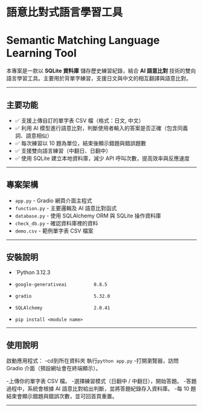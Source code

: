 # 語意比對式語言學習工具  
# Semantic Matching Language Learning Tool

本專案是一款以 **SQLite 資料庫** 儲存歷史練習紀錄，結合 **AI 語意比對** 技術的雙向語言學習工具。主要用於背單字練習，支援日文與中文的相互翻譯與語意比對。
 
--- 
 
## 主要功能 
 
- ✅ 支援上傳自訂的單字表 CSV 檔（格式：日文, 中文）
- ✅ 利用 AI 模型進行語意比對，判斷使用者輸入的答案是否正確（包含同義詞、語意相似）
- ✅ 每次練習以 10 題為單位，結束後顯示錯題與錯誤題數 
- ✅ 支援雙向語言練習（中翻日、日翻中）
- ✅ 使用 SQLite 建立本地資料庫，減少 API 呼叫次數，提高效率與反應速度 
 
--- 
 
## 專案架構 
 
- `app.py` - Gradio 網頁介面主程式 
- `function.py` - 主要邏輯及 AI 語意比對函式 
- `database.py` - 使用 SQLAlchemy ORM 與 SQLite 操作資料庫 
- `check_db.py` - 確認資料庫裡的資料 
- `demo.csv` - 範例單字表 CSV 檔案 
 
--- 
 
## 安裝說明 

- `Python                       3.12.3
- `google-generativeai          0.8.5`
- `gradio                       5.32.0`
- `SQLAlchemy                   2.0.41`
 
- `pip install <module name>`

--- 

## 使用說明 
 
啟動應用程式： 
-cd到所在資料夾  執行`python app.py` 
-打開瀏覽器，訪問 Gradio 介面（預設網址會在終端顯示）。 
 
-上傳你的單字表 CSV 檔。
-選擇練習模式（日翻中 / 中翻日），開始答題。 
-答題過程中，系統會根據 AI 語意比對給出判斷，並將答題紀錄存入資料庫。 
-每 10 題結束會顯示錯題與錯誤次數，並可回首頁重置。 

 --- 
